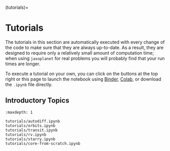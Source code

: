 (tutorials)=

# Tutorials

The tutorials in this section are automatically executed with every change of
the code to make sure that they are always up-to-date. As a result, they are
designed to require only a relatively small amount of computation time; when
using `jaxoplanet` for real problems you will probably find that your run
times are longer.

To execute a tutorial on your own, you can click on the buttons at the top right
or this page to launch the notebook using [Binder](https://mybinder.org),
[Colab](https://colab.research.google.com), or download the `.ipynb` file
directly.

## Introductory Topics

```{toctree}
:maxdepth: 1

tutorials/autodiff.ipynb
tutorials/orbits.ipynb
tutorials/transit.ipynb
tutorials/rv.ipynb
tutorials/starry.ipynb
tutorials/core-from-scratch.ipynb
```
